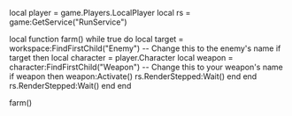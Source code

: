 local player = game.Players.LocalPlayer
local rs = game:GetService("RunService")

local function farm()
    while true do
        local target = workspace:FindFirstChild("Enemy") -- Change this to the enemy's name
        if target then
            local character = player.Character
            local weapon = character:FindFirstChild("Weapon") -- Change this to your weapon's name
            if weapon then
                weapon:Activate()
                rs.RenderStepped:Wait()
            end
        end
        rs.RenderStepped:Wait()
    end
end

farm()

